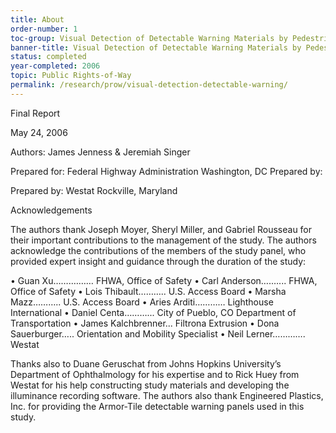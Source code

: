 ```yaml
---
title: About
order-number: 1
toc-group: Visual Detection of Detectable Warning Materials by Pedestrians with Visual Impairments
banner-title: Visual Detection of Detectable Warning Materials by Pedestrians with Visual Impairments
status: completed
year-completed: 2006
topic: Public Rights-of-Way
permalink: /research/prow/visual-detection-detectable-warning/
---
```


Final Report        

May 24, 2006

Authors:
James Jenness & Jeremiah Singer

Prepared for:
Federal Highway Administration
Washington, DC Prepared by:

Prepared by:
Westat
Rockville, Maryland

Acknowledgements

The authors thank Joseph Moyer, Sheryl Miller, and Gabriel Rousseau for their important contributions to the management of the study. The authors acknowledge the contributions of the members of the study panel, who provided expert insight and guidance through the duration of the study:

• Guan Xu…….……… FHWA, Office of Safety
• Carl Anderson….…... FHWA, Office of Safety
• Lois Thibault……….. U.S. Access Board
• Marsha Mazz……….. U.S. Access Board
• Aries Arditi………… Lighthouse International
• Daniel Centa………... City of Pueblo, CO Department of Transportation
• James Kalchbrenner... Filtrona Extrusion
• Dona Sauerburger….. Orientation and Mobility Specialist
• Neil Lerner…………. Westat

Thanks also to Duane Geruschat from Johns Hopkins University’s Department of Ophthalmology for his expertise and to Rick Huey from Westat for his help constructing study materials and developing the illuminance recording software. The authors also thank Engineered Plastics, Inc. for providing the Armor-Tile detectable warning panels used in this study.
